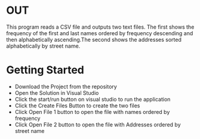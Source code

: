 # OUT

This program  reads a CSV file and outputs two text files.  The first shows the frequency of the first and last names ordered by frequency descending and then alphabetically ascending.The second shows the addresses sorted alphabetically by street name. 

# Getting Started
<ul>
  <li>Download the Project from the repository</li>
  <li>Open the Solution in Visual Studio </li>
  <li>Click the start/run button on visual studio to run the application </li>
  <li>Click the Create Files Button to create the two files</li>
  <li>Click Open File 1 button to open the file with names ordered by frequency</li>
  <li>Click Open File 2 button to open the file with Addresses ordered by street name</li>
</ul> 
